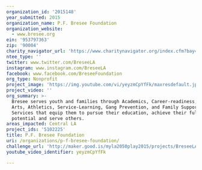 ```yaml
---
organization_id: '2015148'
year_submitted: 2015
organization_name: P.F. Bresee Foundation
organization_website:
  - www.bresee.org
ein: '953797363'
zip: '90004'
charity_navigator_url: 'https://www.charitynavigator.org/index.cfm?bay=search.profile&ein=953797363'
ntee_type: ''
twitter: www.twitter.com/BreseeLA
instagram: www.instagram.com/BreseeLA
facebook: www.facebook.com/BreseeFoundation
org_type: Nonprofit
project_image: 'https://img.youtube.com/vi/yeyzmCpYfFk/maxresdefault.jpg'
project_video: ''
org_summary: >-
  Bresee serves youth and families through Academics, Career-readiness, STEM,
  Arts, Athletics, Service-Learning, Gang Prevention, and Family Support
  Services that equip them to pursue their education, achieve their full
  potential and serve others.
areas_impacted: Central LA
project_ids: '5102225'
title: P.F. Bresee Foundation
uri: /organizations/p-f-bresee-foundation/
challenge_url: 'http://maker.good.is/myla2050play2015/projects/BreseeLA.html'
youtube_video_identifier: yeyzmCpYfFk

---
```

